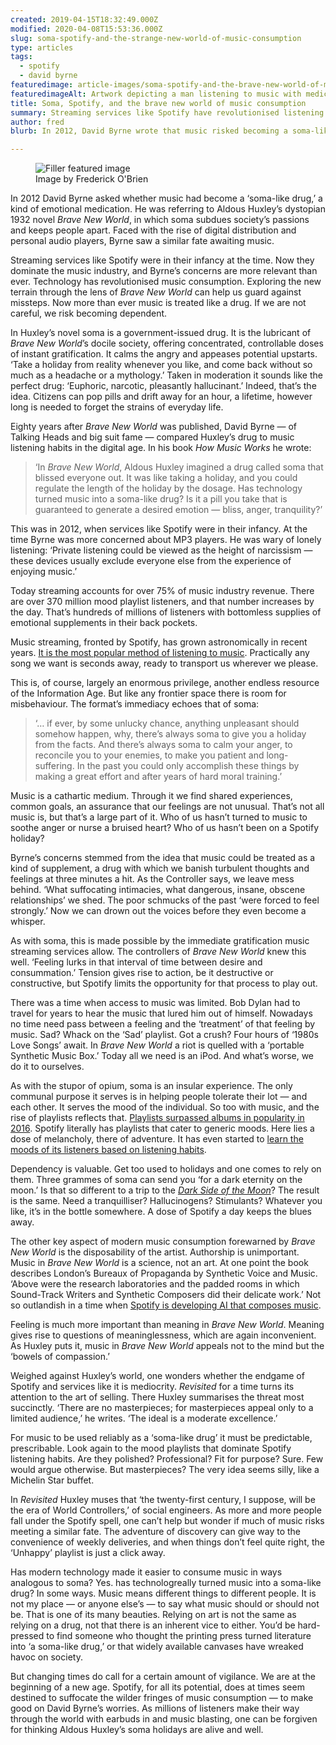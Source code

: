 ```yaml
---
created: 2019-04-15T18:32:49.000Z
modified: 2020-04-08T15:53:36.000Z
slug: soma-spotify-and-the-strange-new-world-of-music-consumption
type: articles
tags:
  - spotify
  - david byrne
featuredimage: article-images/soma-spotify-and-the-brave-new-world-of-music-consumption.jpg
featuredimageAlt: Artwork depicting a man listening to music with medical pills as ear buds
title: Soma, Spotify, and the brave new world of music consumption
summary: Streaming services like Spotify have revolutionised listening habits. Anyone, anywhere, can listen to just about anything. In 2012, David Byrne wrote that music risked becoming a soma-like drug. Today that may be the reality
author: fred
blurb: In 2012, David Byrne wrote that music risked becoming a soma-like drug. Today his concerns are closer to reality than we would like to think.

---
```


<figure class="wide">
  <img src="article-images/soma-spotify-and-the-brave-new-world-of-music-consumption.jpg" alt="Filler featured image" />
  <figcaption>Image by Frederick O'Brien</figcaption>
</figure>

In 2012 David Byrne asked whether music had become a ‘soma-like drug,’ a kind of emotional medication. He was referring to Aldous Huxley’s dystopian 1932 novel *Brave New World*, in which soma subdues society’s passions and keeps people apart. Faced with the rise of digital distribution and personal audio players, Byrne saw a similar fate awaiting music.

Streaming services like Spotify were in their infancy at the time. Now they dominate the music industry, and Byrne’s concerns are more relevant than ever. Technology has revolutionised music consumption. Exploring the new terrain through the lens of *Brave New World* can help us guard against missteps. Now more than ever music is treated like a drug. If we are not careful, we risk becoming dependent.

In Huxley’s novel soma is a government-issued drug. It is the lubricant of *Brave New World*’s docile society, offering concentrated, controllable doses of instant gratification. It calms the angry and appeases potential upstarts. ‘Take a holiday from reality whenever you like, and come back without so much as a headache or a mythology.’ Taken in moderation it sounds like the perfect drug: ‘Euphoric, narcotic, pleasantly hallucinant.’ Indeed, that’s the idea. Citizens can pop pills and drift away for an hour, a lifetime, however long is needed to forget the strains of everyday life.

Eighty years after *Brave New World* was published, David Byrne — of Talking Heads and big suit fame — compared Huxley’s drug to music listening habits in the digital age. In his book *How Music Works* he wrote:

> ‘In *Brave New World*, Aldous Huxley imagined a drug called soma that blissed everyone out. It was like taking a holiday, and you could regulate the length of the holiday by the dosage. Has technology turned music into a soma-like drug? Is it a pill you take that is guaranteed to generate a desired emotion — bliss, anger, tranquility?’

This was in 2012, when services like Spotify were in their infancy. At the time Byrne was more concerned about MP3 players. He was wary of lonely listening: ‘Private listening could be viewed as the height of narcissism — these devices usually exclude everyone else from the experience of enjoying music.’

Today streaming accounts for over 75% of music industry revenue. There are over 370 million mood playlist listeners, and that number increases by the day. That’s hundreds of millions of listeners with bottomless supplies of emotional supplements in their back pockets.

Music streaming, fronted by Spotify, has grown astronomically in recent years. [It is the most popular method of listening to music](http://www.nielsen.com/us/en/insights/reports/2018/2017-music-us-year-end-report.html). Practically any song we want is seconds away, ready to transport us wherever we please.

This is, of course, largely an enormous privilege, another endless resource of the Information Age. But like any frontier space there is room for misbehaviour. The format’s immediacy echoes that of soma:

> ‘… if ever, by some unlucky chance, anything unpleasant should somehow happen, why, there’s always soma to give you a holiday from the facts. And there’s always soma to calm your anger, to reconcile you to your enemies, to make you patient and long-suffering. In the past you could only accomplish these things by making a great effort and after years of hard moral training.’

Music is a cathartic medium. Through it we find shared experiences, common goals, an assurance that our feelings are not unusual. That’s not all music is, but that’s a large part of it. Who of us hasn’t turned to music to soothe anger or nurse a bruised heart? Who of us hasn’t been on a Spotify holiday?

Byrne’s concerns stemmed from the idea that music could be treated as a kind of supplement, a drug with which we banish turbulent thoughts and feelings at three minutes a hit. As the Controller says, we leave mess behind. ‘What suffocating intimacies, what dangerous, insane, obscene relationships’ we shed. The poor schmucks of the past ‘were forced to feel strongly.’ Now we can drown out the voices before they even become a whisper.

As with soma, this is made possible by the immediate gratification music streaming services allow. The controllers of *Brave New World* knew this well. ‘Feeling lurks in that interval of time between desire and consummation.’ Tension gives rise to action, be it destructive or constructive, but Spotify limits the opportunity for that process to play out.

There was a time when access to music was limited. Bob Dylan had to travel for years to hear the music that lured him out of himself. Nowadays no time need pass between a feeling and the ‘treatment’ of that feeling by music. Sad? Whack on the ‘Sad’ playlist. Got a crush? Four hours of ‘1980s Love Songs’ await. In *Brave New World* a riot is quelled with a ‘portable Synthetic Music Box.’ Today all we need is an iPod. And what’s worse, we do it to ourselves.

As with the stupor of opium, soma is an insular experience. The only communal purpose it serves is in helping people tolerate their lot — and each other. It serves the mood of the individual. So too with music, and the rise of playlists reflects that. [Playlists surpassed albums in popularity in 2016](https://www.bbc.co.uk/news/entertainment-arts-37444038). Spotify literally has playlists that cater to generic moods. Here lies a dose of melancholy, there of adventure. It has even started to [learn the moods of its listeners based on listening habits](https://www.theguardian.com/commentisfree/2018/sep/16/spotify-can-tell-if-youre-sad-heres-why-that-should-scare-you).

Dependency is valuable. Get too used to holidays and one comes to rely on them. Three grammes of soma can send you ‘for a dark eternity on the moon.’ Is that so different to a trip to the [*Dark Side of the Moon*](/reviews/pink-floyd-the-dark-side-of-the-moon/)? The result is the same. Need a tranquilliser? Hallucinogens? Stimulants? Whatever you like, it’s in the bottle somewhere. A dose of Spotify a day keeps the blues away.

The other key aspect of modern music consumption forewarned by *Brave New World* is the disposability of the artist. Authorship is unimportant. Music in *Brave New World* is a science, not an art. At one point the book describes London’s Bureaux of Propaganda by Synthetic Voice and Music. ‘Above were the research laboratories and the padded rooms in which Sound-Track Writers and Synthetic Composers did their delicate work.’ Not so outlandish in a time when [Spotify is developing AI that composes music](https://www.fastcompany.com/40439000/why-did-spotify-hire-this-expert-in-music-making-ai).

Feeling is much more important than meaning in *Brave New World*. Meaning gives rise to questions of meaninglessness, which are again inconvenient. As Huxley puts it, music in *Brave New World* appeals not to the mind but the ‘bowels of compassion.’

Weighed against Huxley’s world, one wonders whether the endgame of Spotify and services like it is mediocrity. *Revisited* for a time turns its attention to the art of selling. There Huxley summarises the threat most succinctly. ‘There are no masterpieces; for masterpieces appeal only to a limited audience,’ he writes. ‘The ideal is a moderate excellence.’

For music to be used reliably as a ‘soma-like drug’ it must be predictable, prescribable. Look again to the mood playlists that dominate Spotify listening habits. Are they polished? Professional? Fit for purpose? Sure. Few would argue otherwise. But masterpieces? The very idea seems silly, like a Michelin Star buffet.

In *Revisited* Huxley muses that ‘the twenty-first century, I suppose, will be the era of World Controllers,’ of social engineers. As more and more people fall under the Spotify spell, one can’t help but wonder if much of music risks meeting a similar fate. The adventure of discovery can give way to the convenience of weekly deliveries, and when things don’t feel quite right, the ‘Unhappy’ playlist is just a click away.

Has modern technology made it easier to consume music in ways analogous to soma? Yes. has technologreally turned music into a soma-like drug? In some ways. Music means different things to different people. It is not my place — or anyone else’s — to say what music should or should not be. That is one of its many beauties. Relying on art is not the same as relying on a drug, not that there is an inherent vice to either. You’d be hard-pressed to find someone who thought the printing press turned literature into ‘a soma-like drug,’ or that widely available canvases have wreaked havoc on society.

But changing times do call for a certain amount of vigilance. We are at the beginning of a new age. Spotify, for all its potential, does at times seem destined to suffocate the wilder fringes of music consumption — to make good on David Byrne’s worries. As millions of listeners make their way through the world with earbuds in and music blasting, one can be forgiven for thinking Aldous Huxley’s soma holidays are alive and well.